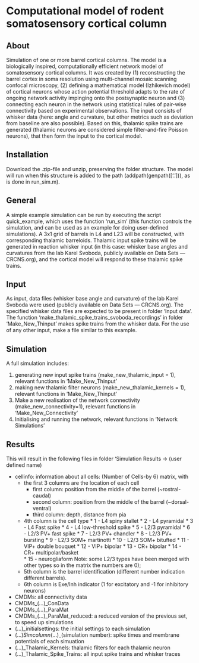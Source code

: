 # Computational model of rodent somatosensory cortical column

## About

Simulation of one or more barrel cortical columns. The model is a biologically inspired, computationally efficient network model of  somatosensory cortical columns. It was created by (1) reconstructing the barrel cortex in soma resolution using multi-channel mosaic scanning confocal microscopy, (2) defining a mathematical model (Izhikevich model) of cortical neurons whose action potential threshold adapts to the rate of ongoing network activity impinging onto the postsynaptic neuron and (3) connecting each neuron in the network using statistical rules of pair-wise connectivity based on experimental observations. The input consists of whisker data (here: angle and curvature, but other metrics such as deviation from baseline are also possible). Based on this, thalamic spike trains are generated (thalamic neurons are considered simple filter-and-fire Poisson neurons), that then form the input to the cortical model. 

## Installation

Download the .zip-file and unzip, preserving the folder structure. The model will run when this structure is added to the path (addpath(genpath([‘.’])), as is done in run_sim.m).

## General

A simple example simulation can be run by executing the script quick_example, which uses the function ‘run_sim’ (this function controls the simulation, and can be used as an example for doing user-defined simulations). A 3x1 grid of barrels in L4 and L23 will be constructed, with corresponding thalamic barreloids. Thalamic input spike trains will be generated in reaction whisker input (in this case: whisker base angles and curvatures from the lab Karel Svoboda, publicly available on Data Sets — CRCNS.org), and the cortical model will respond to these thalamic spike trains. 

## Input

As input, data files (whisker base angle and curvature) of the lab Karel Svoboda were used (publicly available on Data Sets — CRCNS.org). The specified whisker data files are expected to be present in folder ‘Input data’. The function ‘make_thalamic_spike_trains_svoboda_recordings’ in folder ‘Make_New_Thinput’ makes spike trains from the whisker data. For the use of any other input, make a file similar to this example. 

## Simulation

A full simulation includes:
1.	generating new input spike trains (make_new_thalamic_input = 1), relevant functions in ‘Make_New_Thinput’
2.	making new thalamic filter neurons (make_new_thalamic_kernels = 1), relevant functions in ‘Make_New_Thinput’
3.	Make a new realisation of the network connectivity (make_new_connectivity=1), relevant functions in ‘Make_New_Connectivity’
4.	Initialising and running the network, relevant functions in ‘Network Simulations’

## Results

This will result in the following files in folder ‘Simulation Results -> (user defined name)

* cellinfo: information about all cells: (Number of Cells-by 6) matrix, with
	* the first 3 columns are the location of each cell 
		* first column: position from the middle of the barrel (~rostral-caudal)
		* second column: position from the middle of the barrel (~dorsal-ventral) 
		* third column: depth, distance from pia
	* 4th column is the cell type 
			* 1 - L4 spiny stallet
			* 2 - L4 pyramidal
			* 3 - L4 Fast spike 
			* 4 - L4 low-threshold spike
			* 5 - L2/3 pyramidal 
			* 6 - L2/3 PV+ fast spike
			* 7 - L2/3 PV+ chandler
			* 8 - L2/3 PV+ bursting 
			* 9 - L2/3 SOM+ martinotti 
			* 10 - L2/3 SOM+ bitufted 
			* 11 - VIP+ double bouquet 
			* 12 - VIP+ bipolar
			* 13 - CR+ bipolar
			* 14 - CR+ multipolar/basket			
			* 15 - neurogliaform 
			Note: some L2/3 types have been merged with other types so in the matrix the numbers are 0); 
	* 5th column is the barrel identification (different number indication different barrels). 
	* 6th column is Exe/Inh indicator (1 for excitatory and -1 for inhibitory neurons)
* CMDMs: all connectivity data
* CMDMs_(…)_ConData
* CMDMs_(…)_ParaMat
* CMDMs_(…)_ParaMat_reduced: a reduced version of the previous set, to speed up simulations
* (…)_initialsettings: the initial settings to each simulation
* (…)_Simcolumn_(…)_(simulation number): spike times and membrane potentials of each simuation
* (…)_Thalamic_Kernels: thalamic filters for each thalamic neuron
* (…)_Thalamic_Spike_Trains: all input spike trains and whisker traces
